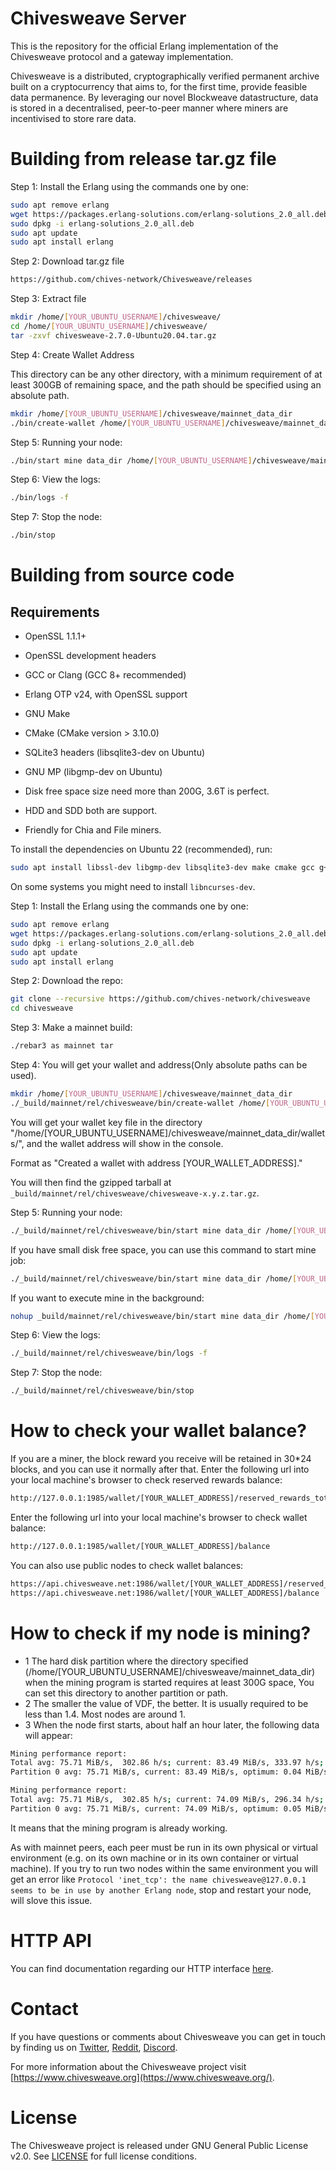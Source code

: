 # Chivesweave Server

This is the repository for the official Erlang implementation of the Chivesweave
protocol and a gateway implementation.

Chivesweave is a distributed, cryptographically verified permanent archive built
on a cryptocurrency that aims to, for the first time, provide feasible data
permanence. By leveraging our novel Blockweave datastructure, data is stored
in a decentralised, peer-to-peer manner where miners are incentivised to
store rare data.

# Building from release tar.gz file

Step 1: Install the Erlang using the commands one by one:

```sh
sudo apt remove erlang
wget https://packages.erlang-solutions.com/erlang-solutions_2.0_all.deb
sudo dpkg -i erlang-solutions_2.0_all.deb
sudo apt update
sudo apt install erlang

```
Step 2: Download tar.gz file

```sh
https://github.com/chives-network/Chivesweave/releases

```

Step 3: Extract file

```sh
mkdir /home/[YOUR_UBUNTU_USERNAME]/chivesweave/
cd /home/[YOUR_UBUNTU_USERNAME]/chivesweave/
tar -zxvf chivesweave-2.7.0-Ubuntu20.04.tar.gz
```

Step 4: Create Wallet Address

This directory can be any other directory, with a minimum requirement of at least 300GB of remaining space, and the path should be specified using an absolute path.

```sh
mkdir /home/[YOUR_UBUNTU_USERNAME]/chivesweave/mainnet_data_dir
./bin/create-wallet /home/[YOUR_UBUNTU_USERNAME]/chivesweave/mainnet_data_dir

```

Step 5: Running your node:

```sh
./bin/start mine data_dir /home/[YOUR_UBUNTU_USERNAME]/chivesweave/mainnet_data_dir mining_addr [YOUR_WALLET_ADDRESS] storage_module 0,[YOUR_WALLET_ADDRESS] peer node1.chivesweave.net

```

Step 6: View the logs:

```sh
./bin/logs -f

```

Step 7: Stop the node:

```sh
./bin/stop

```

# Building from source code

## Requirements

- OpenSSL 1.1.1+
- OpenSSL development headers
- GCC or Clang (GCC 8+ recommended)
- Erlang OTP v24, with OpenSSL support
- GNU Make
- CMake (CMake version > 3.10.0)
- SQLite3 headers (libsqlite3-dev on Ubuntu)
- GNU MP (libgmp-dev on Ubuntu)

- Disk free space size need more than 200G, 3.6T is perfect.
- HDD and SDD both are support.
- Friendly for Chia and File miners.

To install the dependencies on Ubuntu 22 (recommended), run:

```sh
sudo apt install libssl-dev libgmp-dev libsqlite3-dev make cmake gcc g++
```

On some systems you might need to install `libncurses-dev`.

Step 1: Install the Erlang using the commands one by one:

```sh
sudo apt remove erlang
wget https://packages.erlang-solutions.com/erlang-solutions_2.0_all.deb
sudo dpkg -i erlang-solutions_2.0_all.deb
sudo apt update
sudo apt install erlang

```

Step 2: Download the repo:

```sh
git clone --recursive https://github.com/chives-network/chivesweave
cd chivesweave

```

Step 3: Make a mainnet build:

```sh
./rebar3 as mainnet tar

```

Step 4: You will get your wallet and address(Only absolute paths can be used).
```sh
mkdir /home/[YOUR_UBUNTU_USERNAME]/chivesweave/mainnet_data_dir
./_build/mainnet/rel/chivesweave/bin/create-wallet /home/[YOUR_UBUNTU_USERNAME]/chivesweave/mainnet_data_dir

```
You will get your wallet key file in the directory "/home/[YOUR_UBUNTU_USERNAME]/chivesweave/mainnet_data_dir/wallets/", and the wallet address will show in the console.

Format as "Created a wallet with address [YOUR_WALLET_ADDRESS]."

You will then find the gzipped tarball at `_build/mainnet/rel/chivesweave/chivesweave-x.y.z.tar.gz`.

Step 5: Running your node:

```sh
./_build/mainnet/rel/chivesweave/bin/start mine data_dir /home/[YOUR_UBUNTU_USERNAME]/chivesweave/mainnet_data_dir mining_addr [YOUR_WALLET_ADDRESS] storage_module 0,[YOUR_WALLET_ADDRESS] peer node1.chivesweave.net

```

If you have small disk free space, you can use this command to start mine job:

```sh
./_build/mainnet/rel/chivesweave/bin/start mine data_dir /home/[YOUR_UBUNTU_USERNAME]/chivesweave/mainnet_data_dir mining_addr [YOUR_WALLET_ADDRESS] storage_module 0,[YOUR_WALLET_ADDRESS] peer node1.chivesweave.net

```

If you want to execute mine in the background:

```sh
nohup _build/mainnet/rel/chivesweave/bin/start mine data_dir /home/[YOUR_UBUNTU_USERNAME]/chivesweave/mainnet_data_dir mining_addr [YOUR_WALLET_ADDRESS] storage_module 0,[YOUR_WALLET_ADDRESS] peer node1.chivesweave.net > output.log 2>&1 &

```

Step 6: View the logs:

```sh
./_build/mainnet/rel/chivesweave/bin/logs -f

```

Step 7: Stop the node:

```sh
./_build/mainnet/rel/chivesweave/bin/stop

```

# How to check your wallet balance? 

If you are a miner, the block reward you receive will be retained in 30*24 blocks, and you can use it normally after that.
Enter the following url into your local machine's browser to check reserved rewards balance:

```sh
http://127.0.0.1:1985/wallet/[YOUR_WALLET_ADDRESS]/reserved_rewards_total
```

Enter the following url into your local machine's browser to check wallet balance:

```sh
http://127.0.0.1:1985/wallet/[YOUR_WALLET_ADDRESS]/balance
```

You can also use public nodes to check wallet balances:

```sh
https://api.chivesweave.net:1986/wallet/[YOUR_WALLET_ADDRESS]/reserved_rewards_total
https://api.chivesweave.net:1986/wallet/[YOUR_WALLET_ADDRESS]/balance
```


# How to check if my node is mining?

- 1 The hard disk partition where the directory specified (/home/[YOUR_UBUNTU_USERNAME]/chivesweave/mainnet_data_dir) when the mining program is started requires at least 300G space, You can set this directory to another partition or path.
- 2 The smaller the value of VDF, the better. It is usually required to be less than 1.4. Most nodes are around 1.
- 3 When the node first starts, about half an hour later, the following data will appear:
```sh
Mining performance report:
Total avg: 75.71 MiB/s,  302.86 h/s; current: 83.49 MiB/s, 333.97 h/s; VDF: 1.25 s.
Partition 0 avg: 75.71 MiB/s, current: 83.49 MiB/s, optimum: 0.04 MiB/s, 0.09 MiB/s (full weave).

Mining performance report:
Total avg: 75.71 MiB/s,  302.85 h/s; current: 74.09 MiB/s, 296.34 h/s; VDF: 1.11 s.
Partition 0 avg: 75.71 MiB/s, current: 74.09 MiB/s, optimum: 0.05 MiB/s, 0.10 MiB/s (full weave).
```
It means that the mining program is already working.


As with mainnet peers, each peer must be run in its own physical or virtual environment (e.g. on its own machine or in its own container or virtual machine). If you try to run two nodes within the same environment you will get an error like `Protocol 'inet_tcp': the name chivesweave@127.0.0.1 seems to be in use by another Erlang node`, stop and restart your node, will slove this issue.


# HTTP API

You can find documentation regarding our HTTP interface [here](http_iface_docs.md).

# Contact

If you have questions or comments about Chivesweave you can get in touch by
finding us on [Twitter](https://twitter.com/chivesweave/), [Reddit](https://www.reddit.com/r/chivesweave), [Discord](https://discord.gg/8KrtgBRjZn).

For more information about the Chivesweave project visit [https://www.chivesweave.org](https://www.chivesweave.org/).

# License

The Chivesweave project is released under GNU General Public License v2.0.
See [LICENSE](LICENSE.md) for full license conditions.

